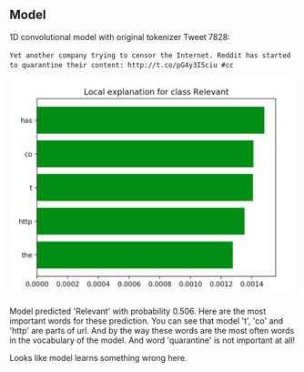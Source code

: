 ## Model
1D convolutional model with original tokenizer Tweet 7828:

`Yet another company trying to censor the Internet. Reddit has started to quarantine their content: http://t.co/pG4y3I5ciu #cc`

![img](img/Conv1d_7828.png)

Model predicted 'Relevant' with probability 0.506. Here are the most important words for these prediction. You can see that model 't', 'co' and 'http' are parts of url. And by the way these words are the most often words in the vocabulary of the model. And word 'quarantine' is not important at all! 

Looks like model learns something wrong here.
